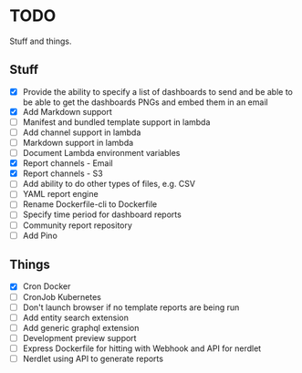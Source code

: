 # TODO

Stuff and things.

## Stuff

- [X] Provide the ability to specify a list of dashboards to send and be able to
  be able to get the dashboards PNGs and embed them in an email
- [X] Add Markdown support
- [ ] Manifest and bundled template support in lambda
- [ ] Add channel support in lambda
- [ ] Markdown support in lambda
- [ ] Document Lambda environment variables
- [X] Report channels - Email
- [X] Report channels - S3
- [ ] Add ability to do other types of files, e.g. CSV
- [ ] YAML report engine
- [ ] Rename Dockerfile-cli to Dockerfile
- [ ] Specify time period for dashboard reports
- [ ] Community report repository
- [ ] Add Pino

## Things

- [X] Cron Docker
- [ ] CronJob Kubernetes
- [ ] Don't launch browser if no template reports are being run
- [ ] Add entity search extension
- [ ] Add generic graphql extension
- [ ] Development preview support
- [ ] Express Dockerfile for hitting with Webhook and API for nerdlet
- [ ] Nerdlet using API to generate reports
